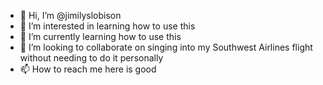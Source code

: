 - 👋 Hi, I’m @jimilyslobison
- 👀 I’m interested in learning how to use this
- 🌱 I’m currently learning how to use this
- 💞️ I’m looking to collaborate on singing into my Southwest Airlines flight without needing to do it personally
- 📫 How to reach me here is good

<!---
jimilyslobison/jimilyslobison is a ✨ special ✨ repository because its `README.md` (this file) appears on your GitHub profile.
You can click the Preview link to take a look at your changes.
--->
